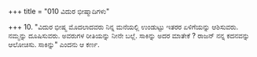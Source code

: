 +++
title = "010 ವಿದುರ ಭೀಷ್ಮಾದಿಗಳು"

+++
10. "ವಿದುರ ಭೀಷ್ಮ ಮೊದಲಾದವರು ನಿನ್ನ ಮನೆಯಲ್ಲಿ ಉಂಡುಟ್ಟು ಇತರರ ಏಳಿಗೆಯನ್ನು ಆಶಿಸುವರು. ನಮ್ಮನ್ನು ದೂಷಿಸುವರು. ಅವರುಗಳ ರೀತಿಯನ್ನು ನೀನೇ ಬಲ್ಲೆ. ಸಾಕಿನ್ನು ಅದರ ಮಾತೇಕೆ ? ರಾಜನ್ ನನ್ನ ಕದನವನ್ನು ಆಲೋಚಿಸು. ಸಾಕಿನ್ನು" ಎಂದನು ಆ ಕರ್ಣ.